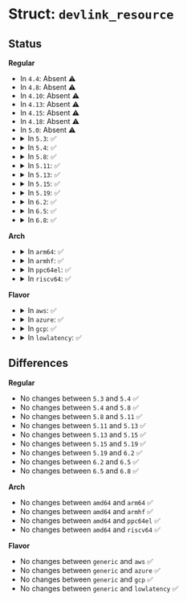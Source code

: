 # Struct: <code>devlink_resource</code>

## Status
<b>Regular</b>
<ul>
<li>
In <code>4.4</code>: Absent ⚠️
</li>
<li>
In <code>4.8</code>: Absent ⚠️
</li>
<li>
In <code>4.10</code>: Absent ⚠️
</li>
<li>
In <code>4.13</code>: Absent ⚠️
</li>
<li>
In <code>4.15</code>: Absent ⚠️
</li>
<li>
In <code>4.18</code>: Absent ⚠️
</li>
<li>
In <code>5.0</code>: Absent ⚠️
</li>
<li>
<details>
<summary>In <code>5.3</code>: ✅</summary>

```c
struct devlink_resource {
    const char *name;
    u64 id;
    u64 size;
    u64 size_new;
    bool size_valid;
    struct devlink_resource *parent;
    struct devlink_resource_size_params size_params;
    struct list_head list;
    struct list_head resource_list;
    devlink_resource_occ_get_t *occ_get;
    void *occ_get_priv;
};
```
</details>
</li>
<li>
<details>
<summary>In <code>5.4</code>: ✅</summary>

```c
struct devlink_resource {
    const char *name;
    u64 id;
    u64 size;
    u64 size_new;
    bool size_valid;
    struct devlink_resource *parent;
    struct devlink_resource_size_params size_params;
    struct list_head list;
    struct list_head resource_list;
    devlink_resource_occ_get_t *occ_get;
    void *occ_get_priv;
};
```
</details>
</li>
<li>
<details>
<summary>In <code>5.8</code>: ✅</summary>

```c
struct devlink_resource {
    const char *name;
    u64 id;
    u64 size;
    u64 size_new;
    bool size_valid;
    struct devlink_resource *parent;
    struct devlink_resource_size_params size_params;
    struct list_head list;
    struct list_head resource_list;
    devlink_resource_occ_get_t *occ_get;
    void *occ_get_priv;
};
```
</details>
</li>
<li>
<details>
<summary>In <code>5.11</code>: ✅</summary>

```c
struct devlink_resource {
    const char *name;
    u64 id;
    u64 size;
    u64 size_new;
    bool size_valid;
    struct devlink_resource *parent;
    struct devlink_resource_size_params size_params;
    struct list_head list;
    struct list_head resource_list;
    devlink_resource_occ_get_t *occ_get;
    void *occ_get_priv;
};
```
</details>
</li>
<li>
<details>
<summary>In <code>5.13</code>: ✅</summary>

```c
struct devlink_resource {
    const char *name;
    u64 id;
    u64 size;
    u64 size_new;
    bool size_valid;
    struct devlink_resource *parent;
    struct devlink_resource_size_params size_params;
    struct list_head list;
    struct list_head resource_list;
    devlink_resource_occ_get_t *occ_get;
    void *occ_get_priv;
};
```
</details>
</li>
<li>
<details>
<summary>In <code>5.15</code>: ✅</summary>

```c
struct devlink_resource {
    const char *name;
    u64 id;
    u64 size;
    u64 size_new;
    bool size_valid;
    struct devlink_resource *parent;
    struct devlink_resource_size_params size_params;
    struct list_head list;
    struct list_head resource_list;
    devlink_resource_occ_get_t *occ_get;
    void *occ_get_priv;
};
```
</details>
</li>
<li>
<details>
<summary>In <code>5.19</code>: ✅</summary>

```c
struct devlink_resource {
    const char *name;
    u64 id;
    u64 size;
    u64 size_new;
    bool size_valid;
    struct devlink_resource *parent;
    struct devlink_resource_size_params size_params;
    struct list_head list;
    struct list_head resource_list;
    devlink_resource_occ_get_t *occ_get;
    void *occ_get_priv;
};
```
</details>
</li>
<li>
<details>
<summary>In <code>6.2</code>: ✅</summary>

```c
struct devlink_resource {
    const char *name;
    u64 id;
    u64 size;
    u64 size_new;
    bool size_valid;
    struct devlink_resource *parent;
    struct devlink_resource_size_params size_params;
    struct list_head list;
    struct list_head resource_list;
    devlink_resource_occ_get_t *occ_get;
    void *occ_get_priv;
};
```
</details>
</li>
<li>
<details>
<summary>In <code>6.5</code>: ✅</summary>

```c
struct devlink_resource {
    const char *name;
    u64 id;
    u64 size;
    u64 size_new;
    bool size_valid;
    struct devlink_resource *parent;
    struct devlink_resource_size_params size_params;
    struct list_head list;
    struct list_head resource_list;
    devlink_resource_occ_get_t *occ_get;
    void *occ_get_priv;
};
```
</details>
</li>
<li>
<details>
<summary>In <code>6.8</code>: ✅</summary>

```c
struct devlink_resource {
    const char *name;
    u64 id;
    u64 size;
    u64 size_new;
    bool size_valid;
    struct devlink_resource *parent;
    struct devlink_resource_size_params size_params;
    struct list_head list;
    struct list_head resource_list;
    devlink_resource_occ_get_t *occ_get;
    void *occ_get_priv;
};
```
</details>
</li>
</ul>
<b>Arch</b>
<ul>
<li>
<details>
<summary>In <code>arm64</code>: ✅</summary>

```c
struct devlink_resource {
    const char *name;
    u64 id;
    u64 size;
    u64 size_new;
    bool size_valid;
    struct devlink_resource *parent;
    struct devlink_resource_size_params size_params;
    struct list_head list;
    struct list_head resource_list;
    devlink_resource_occ_get_t *occ_get;
    void *occ_get_priv;
};
```
</details>
</li>
<li>
<details>
<summary>In <code>armhf</code>: ✅</summary>

```c
struct devlink_resource {
    const char *name;
    u64 id;
    u64 size;
    u64 size_new;
    bool size_valid;
    struct devlink_resource *parent;
    struct devlink_resource_size_params size_params;
    struct list_head list;
    struct list_head resource_list;
    devlink_resource_occ_get_t *occ_get;
    void *occ_get_priv;
};
```
</details>
</li>
<li>
<details>
<summary>In <code>ppc64el</code>: ✅</summary>

```c
struct devlink_resource {
    const char *name;
    u64 id;
    u64 size;
    u64 size_new;
    bool size_valid;
    struct devlink_resource *parent;
    struct devlink_resource_size_params size_params;
    struct list_head list;
    struct list_head resource_list;
    devlink_resource_occ_get_t *occ_get;
    void *occ_get_priv;
};
```
</details>
</li>
<li>
<details>
<summary>In <code>riscv64</code>: ✅</summary>

```c
struct devlink_resource {
    const char *name;
    u64 id;
    u64 size;
    u64 size_new;
    bool size_valid;
    struct devlink_resource *parent;
    struct devlink_resource_size_params size_params;
    struct list_head list;
    struct list_head resource_list;
    devlink_resource_occ_get_t *occ_get;
    void *occ_get_priv;
};
```
</details>
</li>
</ul>
<b>Flavor</b>
<ul>
<li>
<details>
<summary>In <code>aws</code>: ✅</summary>

```c
struct devlink_resource {
    const char *name;
    u64 id;
    u64 size;
    u64 size_new;
    bool size_valid;
    struct devlink_resource *parent;
    struct devlink_resource_size_params size_params;
    struct list_head list;
    struct list_head resource_list;
    devlink_resource_occ_get_t *occ_get;
    void *occ_get_priv;
};
```
</details>
</li>
<li>
<details>
<summary>In <code>azure</code>: ✅</summary>

```c
struct devlink_resource {
    const char *name;
    u64 id;
    u64 size;
    u64 size_new;
    bool size_valid;
    struct devlink_resource *parent;
    struct devlink_resource_size_params size_params;
    struct list_head list;
    struct list_head resource_list;
    devlink_resource_occ_get_t *occ_get;
    void *occ_get_priv;
};
```
</details>
</li>
<li>
<details>
<summary>In <code>gcp</code>: ✅</summary>

```c
struct devlink_resource {
    const char *name;
    u64 id;
    u64 size;
    u64 size_new;
    bool size_valid;
    struct devlink_resource *parent;
    struct devlink_resource_size_params size_params;
    struct list_head list;
    struct list_head resource_list;
    devlink_resource_occ_get_t *occ_get;
    void *occ_get_priv;
};
```
</details>
</li>
<li>
<details>
<summary>In <code>lowlatency</code>: ✅</summary>

```c
struct devlink_resource {
    const char *name;
    u64 id;
    u64 size;
    u64 size_new;
    bool size_valid;
    struct devlink_resource *parent;
    struct devlink_resource_size_params size_params;
    struct list_head list;
    struct list_head resource_list;
    devlink_resource_occ_get_t *occ_get;
    void *occ_get_priv;
};
```
</details>
</li>
</ul>

## Differences
<b>Regular</b>
<ul>
<li>
No changes between <code>5.3</code> and <code>5.4</code> ✅
</li>
<li>
No changes between <code>5.4</code> and <code>5.8</code> ✅
</li>
<li>
No changes between <code>5.8</code> and <code>5.11</code> ✅
</li>
<li>
No changes between <code>5.11</code> and <code>5.13</code> ✅
</li>
<li>
No changes between <code>5.13</code> and <code>5.15</code> ✅
</li>
<li>
No changes between <code>5.15</code> and <code>5.19</code> ✅
</li>
<li>
No changes between <code>5.19</code> and <code>6.2</code> ✅
</li>
<li>
No changes between <code>6.2</code> and <code>6.5</code> ✅
</li>
<li>
No changes between <code>6.5</code> and <code>6.8</code> ✅
</li>
</ul>
<b>Arch</b>
<ul>
<li>
No changes between <code>amd64</code> and <code>arm64</code> ✅
</li>
<li>
No changes between <code>amd64</code> and <code>armhf</code> ✅
</li>
<li>
No changes between <code>amd64</code> and <code>ppc64el</code> ✅
</li>
<li>
No changes between <code>amd64</code> and <code>riscv64</code> ✅
</li>
</ul>
<b>Flavor</b>
<ul>
<li>
No changes between <code>generic</code> and <code>aws</code> ✅
</li>
<li>
No changes between <code>generic</code> and <code>azure</code> ✅
</li>
<li>
No changes between <code>generic</code> and <code>gcp</code> ✅
</li>
<li>
No changes between <code>generic</code> and <code>lowlatency</code> ✅
</li>
</ul>
